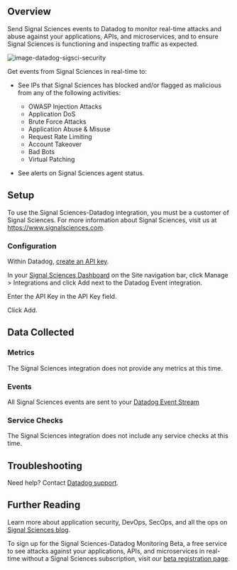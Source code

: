 ## Overview

Send Signal Sciences events to Datadog to monitor real-time attacks and abuse against your applications, APIs, and microservices, and to ensure Signal Sciences is functioning and inspecting traffic as expected.

![image-datadog-sigsci-security][1]

Get events from Signal Sciences in real-time to:

* See IPs that Signal Sciences has blocked and/or flagged as malicious from any of the following activities:

  - OWASP Injection Attacks
  - Application DoS
  - Brute Force Attacks
  - Application Abuse & Misuse
  - Request Rate Limiting
  - Account Takeover
  - Bad Bots
  - Virtual Patching

* See alerts on Signal Sciences agent status.

## Setup

To use the Signal Sciences-Datadog integration, you must be a customer of Signal Sciences. For more information about Signal Sciences, visit us at <https://www.signalsciences.com>.

### Configuration

Within Datadog, [create an API key][2].

In your [Signal Sciences Dashboard][3] on the Site navigation bar, click Manage > Integrations and click Add next to the Datadog Event integration.

Enter the API Key in the API Key field.

Click Add.

## Data Collected
### Metrics

The Signal Sciences integration does not provide any metrics at this time.

### Events

All Signal Sciences events are sent to your [Datadog Event Stream](https://docs.datadoghq.com/graphing/event_stream/)

### Service Checks

The Signal Sciences integration does not include any service checks at this time.


## Troubleshooting
Need help? Contact [Datadog support][4].

## Further Reading

Learn more about application security, DevOps, SecOps, and all the ops on [Signal Sciences blog][5].

To sign up for the Signal Sciences-Datadog Monitoring Beta, a free service to see attacks against your applications, APIs, and microservices in real-time without a Signal Sciences subscription, visit our [beta registration page][6].

[1]: https://raw.githubusercontent.com/DataDog/integrations-extras/master/sigsci/images/datadog-sigsci-security.png
[2]: https://app.datadoghq.com/account/settings#api
[3]: https://dashboard.signalsciences.net
[4]: http://docs.datadoghq.com/help/
[5]: https://labs.signalsciences.com
[6]: https://info.signalsciences.com/datadog-security
